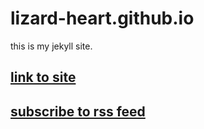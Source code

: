 # lizard-heart.github.io
this is my jekyll site.  

## [link to site](https://lizard-heart.github.io)

## [subscribe to rss feed](https://lizard-heart.github.io/feed.xml)
